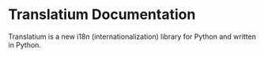 # Translatium Documentation

Translatium is a new i18n (internationalization) library for Python and written in Python.
